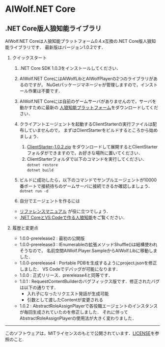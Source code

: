 # AIWolf.NET Core
## .NET Core版人狼知能ライブラリ
AIWolf.NET Coreは人狼知能プラットフォーム0.4.x互換の.NET Core版人狼知能ライブラリです．
最新版はバージョン1.0.2です．

1. クイックスタート
    1. .NET Core SDK 1.0.3をインストールしてください．
    2. AIWolf.NET CoreにはAIWolfLibとAIWolfPlayerの2つのライブラリがあるのですが，
NuGetパッケージマネージャが管理しますので，インストール作業は不要です．
    3. AIWolf.NET Coreには自前のゲームサーバがありませんので，サーバを動かすために最新の
[人狼知能プラットフォーム](http://aiwolf.org/server/)をダウンロードしてください．
    4. クライアントエージェントを起動するClientStarterの実行ファイルは配布していませんので，
まずはClientStarterをビルドするところから始めましょう．
       1. [ClientStarter-1.0.2.zip](https://github.com/AIWolfSharp/AIWolfCore/releases/download/v1.0.2/ClientStarter-1.0.2.zip)
をダウンロードして展開するとClientStarterフォルダができますので，お好きな場所に置いてください．
       2. ClientStarterフォルダで以下のコマンドを実行してください．  
`dotnet restore`  
`dotnet build`
    5. ビルドに成功したら，以下のコマンドでサンプルエージェントが10000番ポートで接続待ちのゲームサーバに接続できるか確認しましょう．  
`dotnet run -d`

    6. 自分でエージェントを作るには
      * [リファレンスマニュアル](https://github.com/AIWolfSharp/AIWolfCore/releases/download/v1.0.2/AIWolf_NET_ReferenceManual.zip) が役に立つでしょう．
      * [.NET CoreとVS Codeで作る人狼知能](http://www.slideshare.net/takots/net-corevs-code-71808207)をご覧ください．
1. 履歴と変更点

    * 1.0.0-prerelease2 : 最初の公開版
    * 1.0.0-prerelease3 : IEnumerableの拡張メソッドShuffle()は結構使われそうなので，
名前空間AIWolf.Player.SampleからAIWolf.Libに移動しました．
    * 1.0.0-prerelease4 : Portable PDBを生成するようにproject.jsonを修正しました．
VS Codeでデバッグが可能になります．
    * 1.0.0 : 正式リリース．prerelease4と同等です．
    * 1.0.1 : RequestContentBuilderのバグフィックス版です．修正されたバグは以下の通りです．
      * 入れ子になったリクエスト発話が生成可能
      * 引数として渡したContentが変更される
    * 1.0.2 : AbstractRoleAssignPlayerで各役職エージェントのインスタンスが毎回生成されていたのを修正しました．
それに伴ってAbstractRoleAssignPlayerの使用法が大きく変わりました．
      

---
このソフトウェアは，MITライセンスのもとで公開されています．[LICENSE](https://github.com/AIWolfSharp/AIWolf_NET/blob/master/LICENSE)を参照のこと.
